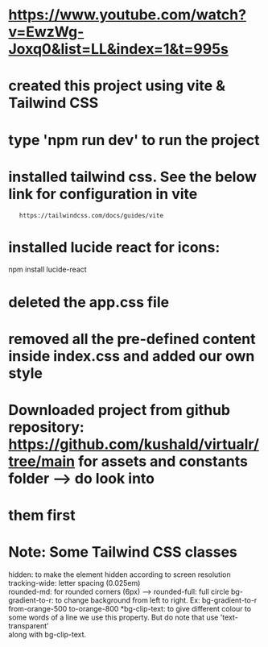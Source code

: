 # https://www.youtube.com/watch?v=EwzWg-Joxq0&list=LL&index=1&t=995s


# created this project using vite & Tailwind CSS


# type 'npm run dev' to run the project


# installed tailwind css. See the below link for configuration in vite
       https://tailwindcss.com/docs/guides/vite


# installed lucide react for icons:
  npm install lucide-react


# deleted the app.css file


# removed all the pre-defined content inside index.css and added our own style


# Downloaded project from github repository: https://github.com/kushald/virtualr/tree/main for assets and constants folder --> do look into 
#                                                                                                                              them first


# Note: Some Tailwind CSS classes
 hidden: to make the element hidden according to screen resolution
 tracking-wide: letter spacing (0.025em)      
 rounded-md: for rounded corners (6px) --> rounded-full: full circle
 bg-gradient-to-r: to change background from left to right.  Ex: bg-gradient-to-r from-orange-500 to-orange-800
 *bg-clip-text: to give different colour to some words of a line we use this property. But do note that use 'text-transparent'   
                along with bg-clip-text.    